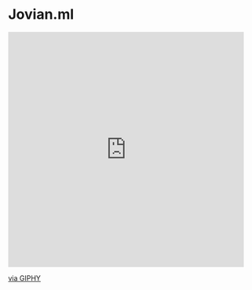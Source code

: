 # Jovian.ml
<iframe src="https://giphy.com/embed/12BYUePgtn7sis" width="480" height="480" frameBorder="0" class="giphy-embed" allowFullScreen></iframe><p><a href="https://giphy.com/gifs/programmer-dilemma-12BYUePgtn7sis">via GIPHY</a></p>
